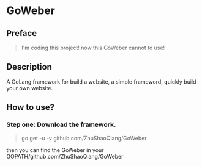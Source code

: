# GoWeber
## Preface
> I'm coding this project!
  now this GoWeber cannot to use!
## Description
  A GoLang framework for build a website, a simple frameword, quickly build your own website.
  
## How to use?
### Step one: Download the framework.
  > go get -u -v github.com/ZhuShaoQiang/GoWeber
  
  then you can find the GoWeber in your GOPATH/github.com/ZhuShaoQiang/GoWeber

